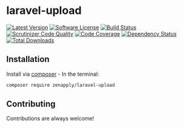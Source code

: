 # laravel-upload
[![Latest Version](https://img.shields.io/github/release/zenapply/laravel-upload.svg?style=flat-square)](https://github.com/zenapply/laravel-upload/releases)
[![Software License](https://img.shields.io/badge/license-MIT-brightgreen.svg?style=flat-square)](LICENSE.md)
[![Build Status](https://travis-ci.org/zenapply/laravel-upload.svg?branch=master)](https://travis-ci.org/zenapply/laravel-upload)
[![Scrutinizer Code Quality](https://scrutinizer-ci.com/g/zenapply/laravel-upload/badges/quality-score.png?b=master)](https://scrutinizer-ci.com/g/zenapply/laravel-upload/?branch=master)
[![Code Coverage](https://scrutinizer-ci.com/g/zenapply/laravel-upload/badges/coverage.png?b=master)](https://scrutinizer-ci.com/g/zenapply/laravel-upload/?branch=master)
[![Dependency Status](https://www.versioneye.com/user/projects/56f3252c35630e0029db0187/badge.svg?style=flat)](https://www.versioneye.com/user/projects/56f3252c35630e0029db0187)
[![Total Downloads](https://img.shields.io/packagist/dt/zenapply/laravel-upload.svg?style=flat-square)](https://packagist.org/packages/zenapply/laravel-upload)

## Installation

Install via [composer](https://getcomposer.org/) - In the terminal:
```bash
composer require zenapply/laravel-upload
```

## Contributing
Contributions are always welcome!
